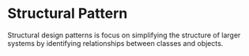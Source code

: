 # Structural Pattern
Structural design patterns is focus on simplifying the structure of larger systems by identifying relationships between classes and objects.